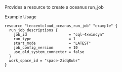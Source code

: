 Provides a resource to create a oceanus run_job

Example Usage

```hcl
resource "tencentcloud_oceanus_run_job" "example" {
  run_job_descriptions {
    job_id                   = "cql-4xwincyn"
    run_type                 = 1
    start_mode               = "LATEST"
    job_config_version       = 10
    use_old_system_connector = false
  }
  work_space_id = "space-2idq8wbr"
}
```